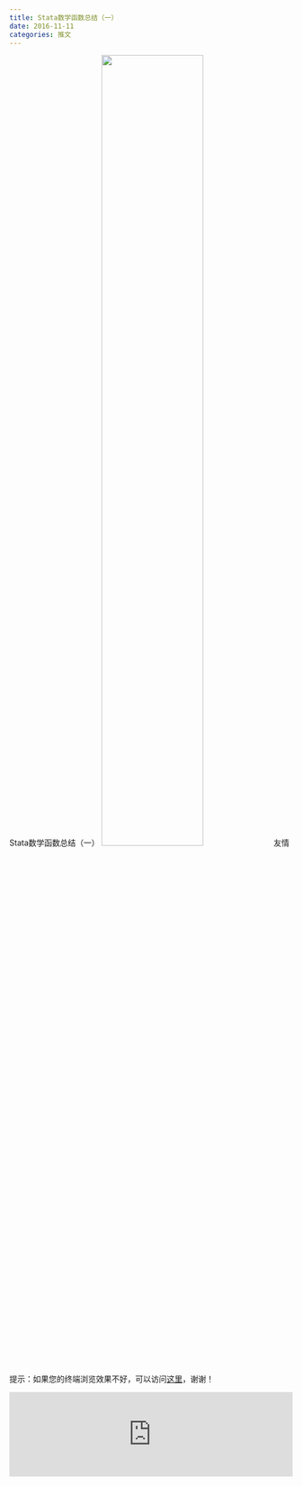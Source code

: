```yaml
---
title: Stata数学函数总结（一）
date: 2016-11-11
categories: 推文
---
```

Stata数学函数总结（一）
<img src="http://mmbiz.qpic.cn/mmbiz_jpg/ACviaWTBFxhaHibyOXCRSh8JbdYJjHbib4NkEULSUKX8UJEjH5UXPYEJbCKRBfwufpulOENPlMxwxS0UtJxtzJMtw/0?wx_fmt.jpeg" style="width: 60%; height: auto;"/><!--more-->
友情提示：如果您的终端浏览效果不好，可以访问[这里](https://stata-club.github.io/stata_article/2016-11-11.html)，谢谢！
<iframe src="https://stata-club.github.io/stata_article/2016-11-11.html" id="iframepage" frameborder="0" scrolling="no" marginheight="0" marginwidth="0" width="100%" onLoad="iFrameHeight()"></iframe>
<script type="text/javascript" language="javascript">
function iFrameHeight() {
var ifm= document.getElementById("iframepage");
var subWeb = document.frames ? document.frames["iframepage"].document : ifm.contentDocument;   
if(ifm != null && subWeb != null) {
 ifm.height = subWeb.body.scrollHeight;
} 
} 
</script> 